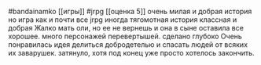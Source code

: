 #bandainamko
[[игры]]
#jrpg
[[оценка 5]]
очень милая и добрая история но игра как и почти все jrpg иногда тягомотная
история классная и добрая
Жалко мать оли, но ее не вернешь и она в сыне оставила все хорошее. много персонажей перевертышей. сделано глубоко
Очень понравилась идея делиться добродетелью и спасать людей от всяких их заварушек. затянуло, хотя под конец уже просто хотелось закончить.

